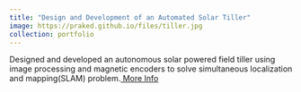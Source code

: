 ```yaml
---
title: "Design and Development of an Automated Solar Tiller"
image: https://praked.github.io/files/tiller.jpg
collection: portfolio
---
```


Designed and developed an autonomous solar powered field tiller using image processing and magnetic encoders to solve simultaneous localization and mapping(SLAM) problem.<a href="https://goo.gl/brkM9U"> More Info</a> 


